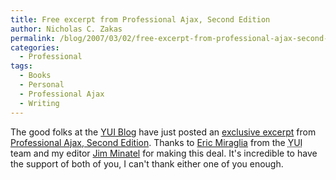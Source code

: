 ```yaml
---
title: Free excerpt from Professional Ajax, Second Edition
author: Nicholas C. Zakas
permalink: /blog/2007/03/02/free-excerpt-from-professional-ajax-second-edition/
categories:
  - Professional
tags:
  - Books
  - Personal
  - Professional Ajax
  - Writing
---
```

The good folks at the <a title="YUI Blog" rel="external" href="http://www.yuiblog.com">YUI Blog</a> have just posted an <a title="Free Excerpt: Nicholas Zakas on YUI Connection Manager, from Professional Ajax 2nd Edition" rel="external" href="http://yuiblog.com/blog/2007/03/02/zakas-proajax/">exclusive excerpt</a> from <a title="Professional Ajax, Second Edition" rel="external" href="http://www.amazon.com/gp/redirect.html?ie=UTF8&location=http%3A%2F%2Fwww.amazon.com%2FProfessional-Ajax-2nd-Nicholas-Zakas%2Fdp%2F0470109491%2F&tag=nczonline-20&linkCode=ur2&camp=1789&creative=9325">Professional Ajax, Second Edition</a>. Thanks to <a title="Eric Miraglia" rel="external" href="360.yahoo.com/ericmiraglia">Eric Miraglia</a> from the <acronym title="Yahoo! User Interface">YUI</acronym> team and my editor <a title="Jim Minatel Wrox Book Editor Blog" rel="external" href="http://wroxblog.typepad.com">Jim Minatel</a> for making this deal. It's incredible to have the support of both of you, I can't thank either one of you enough.
